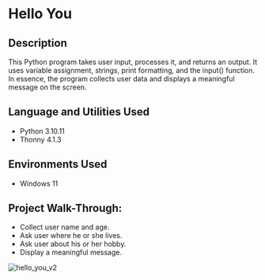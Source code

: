 # Hello You


## Description
This Python program takes user input, processes it, and returns an output. It uses variable assignment, strings, print formatting, and the input() function. In essence, the program collects user data and displays a meaningful message on the screen.


## Language and Utilities Used
- Python 3.10.11
- Thonny 4.1.3


## Environments Used
- Windows 11


## Project Walk-Through:
- Collect user name and age.
- Ask user where he or she lives.
- Ask user about his or her hobby.
- Display a meaningful message.


![hello_you_v2](https://github.com/user-attachments/assets/5181f6bd-8554-4bda-bac8-3744a2a6645d)
